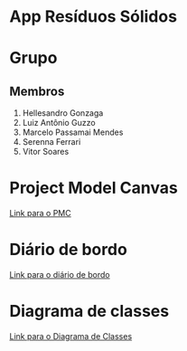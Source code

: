 # App Resíduos Sólidos 

# Grupo 
## Membros
1. Hellesandro Gonzaga
2. Luiz Antônio Guzzo
3. Marcelo Passamai Mendes 
4. Serenna Ferrari
5. Vitor Soares
# Project Model Canvas
[Link para o PMC](https://docs.google.com/presentation/d/1hml3mjqSyV7-OW9-NzfmXlYRLPvKSsD0H32v5t4G9qQ/edit)
# Diário de bordo
[Link para o diário de bordo](DiarioDeBordo.md)
# Diagrama de classes
[Link para o Diagrama de Classes](https://www.lucidchart.com/invitations/accept/9b1c7015-b174-4c70-bdb6-bebb90b65462)
